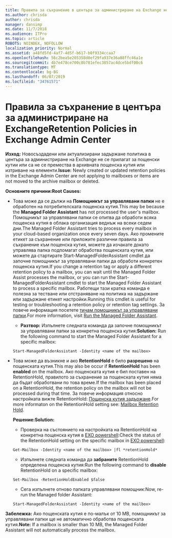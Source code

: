 ```yaml
---
title: Правила за съхранение в центъра за администриране на Exchange не работи
ms.author: chrisda
author: chrisda
manager: dansimp
ms.date: 11/7/2018
ms.audience: ITPro
ms.topic: article
ROBOTS: NOINDEX, NOFOLLOW
localization_priority: Normal
ms.assetid: a48fd5fd-4af7-4d5f-b617-b0f9334ccaa7
ms.openlocfilehash: 56c2bea5e205358d0ef29fa937e36a88ffc46a1e
ms.sourcegitcommit: 4b7e478ce700c0b781efec3857ac4dce5bdf00c6
ms.translationtype: MT
ms.contentlocale: bg-BG
ms.lasthandoff: 06/07/2019
ms.locfileid: "34761571"
---
```

# <a name="retention-policies-in-exchange-admin-center"></a><span data-ttu-id="950fb-102">Правила за съхранение в центъра за администриране на Exchange</span><span class="sxs-lookup"><span data-stu-id="950fb-102">Retention Policies in Exchange Admin Center</span></span>

 <span data-ttu-id="950fb-103">**Изход:** Новосъздадени или актуализирани задържане политика в центъра за администриране на Exchange не се прилагат за пощенски кутии или са не се премества в архивната пощенска кутия или изтриване на елементи.</span><span class="sxs-lookup"><span data-stu-id="950fb-103">**Issue:** Newly created or updated retention policies in the Exchange Admin Center are not applying to mailboxes or items are not moved to the archive mailbox or deleted.</span></span> 
  
 <span data-ttu-id="950fb-104">**Основните причини:**</span><span class="sxs-lookup"><span data-stu-id="950fb-104">**Root Causes:**</span></span>
  
- <span data-ttu-id="950fb-105">Това може да се дължи на **Помощникът за управлявани папки** не е обработен на потребителската пощенска кутия.</span><span class="sxs-lookup"><span data-stu-id="950fb-105">This may be because the **Managed Folder Assistant** has not processed the user's mailbox.</span></span> <span data-ttu-id="950fb-106">Помощникът за управлявани папки се опитва да обработи всяка пощенска кутия в облака организация веднъж на всеки седем дни.</span><span class="sxs-lookup"><span data-stu-id="950fb-106">The Managed Folder Assistant tries to process every mailbox in your cloud-based organization once every seven days.</span></span> <span data-ttu-id="950fb-107">Ако промените етикет за съхранение или приложите различни правила за съхранение към пощенска кутия, можете да изчакате докато управлява папка подпомагат обработва пощенската кутия, или можете да стартирате Start-ManagedFolderAssistant cmdlet да започне помощникът за управлявани папки да обработи конкретен пощенска кутия.</span><span class="sxs-lookup"><span data-stu-id="950fb-107">If you change a retention tag or apply a different retention policy to a mailbox, you can wait until the Managed Folder Assist processes the mailbox, or you can run the Start-ManagedFolderAssistant cmdlet to start the Managed Folder Assistant to process a specific mailbox.</span></span> <span data-ttu-id="950fb-108">Работещи тази кратка команда е полезна за тестване или отстраняване на политика на задържане или задържане етикет настройки.</span><span class="sxs-lookup"><span data-stu-id="950fb-108">Running this cmdlet is useful for testing or troubleshooting a retention policy or retention tag settings.</span></span> <span data-ttu-id="950fb-109">За повече информация посетете [тичам помощникът за управлявани папки](https://msdn.microsoft.com/library/gg271153%28v=exchsrvcs.149%29.aspx#managedfolderassist).</span><span class="sxs-lookup"><span data-stu-id="950fb-109">For more information, visit [Run the Managed Folder Assistant](https://msdn.microsoft.com/library/gg271153%28v=exchsrvcs.149%29.aspx#managedfolderassist).</span></span>
    
  - <span data-ttu-id="950fb-110">**Разтвор:** Изпълнете следната команда да започне помощникът за управлявани папки за конкретна пощенска кутия:</span><span class="sxs-lookup"><span data-stu-id="950fb-110">**Solution:** Run the following command to start the Managed Folder Assistant for a specific mailbox:</span></span> 
    
  ```
  Start-ManagedFolderAssistant -Identity <name of the mailbox>
  ```

- <span data-ttu-id="950fb-111">Това може да възникне и ако **RetentionHold** е било **разрешено** на пощенската кутия.</span><span class="sxs-lookup"><span data-stu-id="950fb-111">This may also be occur if **RetentionHold** has been **enabled** on the mailbox.</span></span> <span data-ttu-id="950fb-112">Ако пощенската кутия е бил поставен на RetentionHold, правилото за съхранение за пощенската кутия няма да бъдат обработвани по това време.</span><span class="sxs-lookup"><span data-stu-id="950fb-112">If the mailbox has been placed on a RetentionHold, the retention policy on the mailbox will not be processed during that time.</span></span> <span data-ttu-id="950fb-113">За повече информация относно настройката вижте RetentionHold: [Пощенска кутия задържане](https://docs.microsoft.com/exchange/security-and-compliance/messaging-records-management/mailbox-retention-hold).</span><span class="sxs-lookup"><span data-stu-id="950fb-113">For more informaton on the RetentionHold setting see: [Mailbox Retention Hold](https://docs.microsoft.com/exchange/security-and-compliance/messaging-records-management/mailbox-retention-hold).</span></span>
    
    <span data-ttu-id="950fb-114">**Решение:**</span><span class="sxs-lookup"><span data-stu-id="950fb-114">**Solution:**</span></span>
    
  - <span data-ttu-id="950fb-115">Проверка на състоянието на настройката на RetentionHold на конкретна пощенска кутия в [EXO powershell](https://docs.microsoft.com/powershell/exchange/exchange-online/connect-to-exchange-online-powershell/connect-to-exchange-online-powershell?view=exchange-ps):</span><span class="sxs-lookup"><span data-stu-id="950fb-115">Check the status of the RetentionHold setting on the specific mailbox in [EXO powershell](https://docs.microsoft.com/powershell/exchange/exchange-online/connect-to-exchange-online-powershell/connect-to-exchange-online-powershell?view=exchange-ps):</span></span>
    
  ```
  Get-Mailbox -Identity <name of the mailbox> |fl *retentionHold*
  ```

  - <span data-ttu-id="950fb-116">Изпълнете следната команда да **забраните** RetentionHold определена пощенска кутия:</span><span class="sxs-lookup"><span data-stu-id="950fb-116">Run the following command to **disable** RetentionHold on a specific mailbox:</span></span> 
    
  ```
  Set-Mailbox -RetentionHoldEnabled $false
  ```

  - <span data-ttu-id="950fb-117">Сега изпълнете отново папката управлявани помощник:</span><span class="sxs-lookup"><span data-stu-id="950fb-117">Now, re-run the Managed folder Assistant:</span></span>
    
  ```
  Start-ManagedFolderAssistant -Identity <name of the mailbox>
  ```

 <span data-ttu-id="950fb-118">**Забележка:** Ако пощенската кутия е по-малък от 10 MB, помощникът за управлявани папки ще не автоматично обработва пощенската кутия.</span><span class="sxs-lookup"><span data-stu-id="950fb-118">**Note:** If a mailbox is smaller than 10 MB, the Managed Folder Assistant will not automatically process the mailbox.</span></span> 
  

